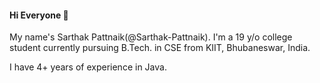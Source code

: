 #### **Hi Everyone** 👋

My name's Sarthak Pattnaik(@Sarthak-Pattnaik). I'm a 19 y/o college student currently pursuing B.Tech. in CSE from KIIT, Bhubaneswar, India.

I have 4+ years of experience in Java.

<!---
NoviceCoder777/NoviceCoder777 is a ✨ special ✨ repository because its `README.md` (this file) appears on your GitHub profile.
You can click the Preview link to take a look at your changes.
--->
